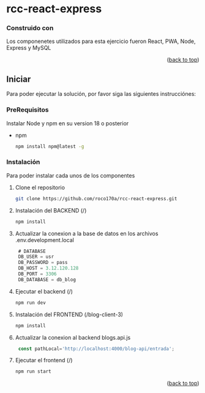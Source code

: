 # rcc-react-express

### Construido con

Los componenetes utilizados para esta ejercicio fueron React, PWA, Node, Express y MySQL


<p align="right">(<a href="#readme-top">back to top</a>)</p>



<!-- GETTING STARTED -->
## Iniciar

Para poder ejecutar la solución, por favor siga las siguientes instrucciónes:

### PreRequisitos

Instalar Node y npm en su version 18 o posterior
* npm
  ```sh
  npm install npm@latest -g
  ```

### Instalación

Para poder instalar cada unos de los componentes

1. Clone el repositorio
   ```sh
   git clone https://github.com/roco170a/rcc-react-express.git
   ```

2. Instalación del BACKEND (/) 
   ```sh
   npm install
   ```
3. Actualizar la conexion a la base de datos en los archivos .env.development.local
   ```js
	# DATABASE
	DB_USER = usr
	DB_PASSWORD = pass
	DB_HOST = 3.12.120.128
	DB_PORT = 3306
	DB_DATABASE = db_blog   
   ```
4. Ejecutar el backend (/) 
   ```sh
   npm run dev
   ```
5. Instalación del FRONTEND (/blog-client-3) 
   ```sh
   npm install
   ```
3. Actualizar la conexion al backend blogs.api.js
   ```js
	const pathLocal='http://localhost:4000/blog-api/entrada';
   ```
4. Ejecutar el frontend (/) 
   ```sh
   npm run start
   ```

<p align="right">(<a href="#readme-top">back to top</a>)</p>

